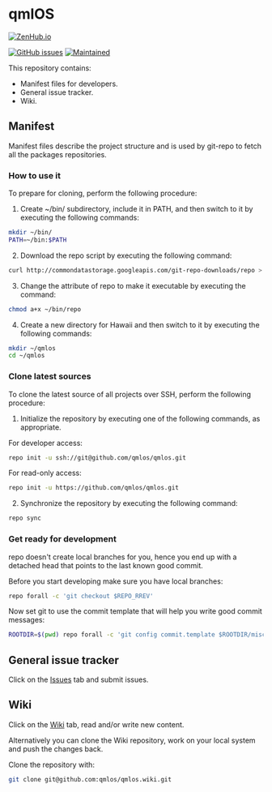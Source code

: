 qmlOS
=====

[![ZenHub.io](https://img.shields.io/badge/supercharged%20by-zenhub.io-blue.svg)](https://zenhub.io)

[![GitHub issues](https://img.shields.io/github/issues/qmlos/qmlos.svg)](https://github.com/qmlos/qmlos/issues)
[![Maintained](https://img.shields.io/maintenance/yes/2016.svg)](https://github.com/qmlos/qmlos/commits/master)

This repository contains:

* Manifest files for developers.
* General issue tracker.
* Wiki.

## Manifest

Manifest files describe the project structure and is used by git-repo
to fetch all the packages repositories.

### How to use it

To prepare for cloning, perform the following procedure:

1. Create ~/bin/ subdirectory, include it in PATH, and then switch to it by executing the following commands:

```sh
mkdir ~/bin/
PATH=~/bin:$PATH
```

2. Download the repo script by executing the following command:

```sh
curl http://commondatastorage.googleapis.com/git-repo-downloads/repo > ~/bin/repo
```

3. Change the attribute of repo to make it executable by executing the command:

```sh
chmod a+x ~/bin/repo
```

4. Create a new directory for Hawaii and then switch to it by executing the following commands:

```sh
mkdir ~/qmlos
cd ~/qmlos
```

### Clone latest sources

To clone the latest source of all projects over SSH, perform the following procedure:

1. Initialize the repository by executing one of the following commands, as appropriate.

For developer access:

```sh
repo init -u ssh://git@github.com/qmlos/qmlos.git
```

For read-only access:

```sh
repo init -u https://github.com/qmlos/qmlos.git
```

2. Synchronize the repository by executing the following command:

```sh
repo sync
```

### Get ready for development

repo doesn't create local branches for you, hence you end up with a
detached head that points to the last known good commit.

Before you start developing make sure you have local branches:

```sh
repo forall -c 'git checkout $REPO_RREV'
```

Now set git to use the commit template that will help you write
good commit messages:

```sh
ROOTDIR=$(pwd) repo forall -c 'git config commit.template $ROOTDIR/misc/repotools/.commit-template'
```

## General issue tracker

Click on the [Issues](https://github.com/qmlos/qmlos/issues) tab
and submit issues.

## Wiki

Click on the [Wiki](https://github.com/qmlos/qmlos/wiki) tab, read and/or write new content.

Alternatively you can clone the Wiki repository, work on your local system and push the changes back.

Clone the repository with:

```sh
git clone git@github.com:qmlos/qmlos.wiki.git
```

